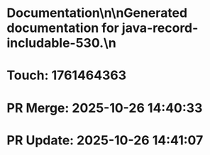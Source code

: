 # Documentation\n\nGenerated documentation for java-record-includable-530.\n

# Touch: 1761464363

# PR Merge: 2025-10-26 14:40:33

# PR Update: 2025-10-26 14:41:07
